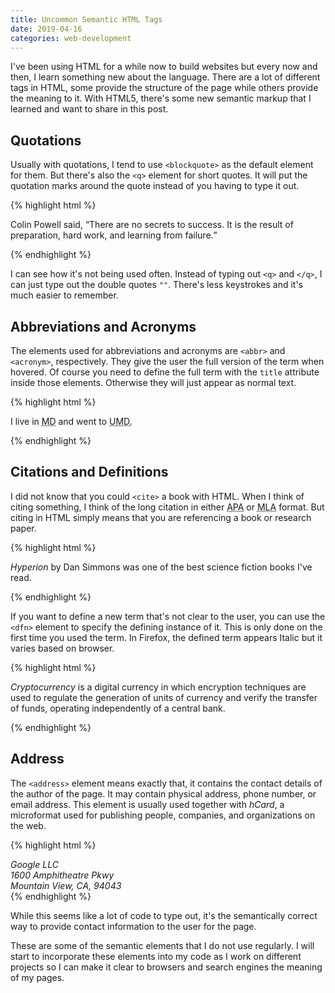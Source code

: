 ```yaml
---
title: Uncommon Semantic HTML Tags
date: 2019-04-16
categories: web-development
---
```


I've been using HTML for a while now to build websites but every now and then, I learn something new about the language. There are a lot of different tags in HTML, some provide the structure of the page while others provide the meaning to it. With HTML5, there's some new semantic markup that I learned and want to share in this post.

<!--more-->

## Quotations

Usually with quotations, I tend to use `<blockquote>` as the default element for them. But there's also the `<q>` element for short quotes. It will put the quotation marks around the quote instead of you having to type it out.

{% highlight html %}
<p>Colin Powell said, <q>There are no secrets to success. It is the result of preparation, hard work, and learning from failure.</q></p>
{% endhighlight %}

I can see how it's not being used often. Instead of typing out `<q>` and `</q>`, I can just type out the double quotes `""`. There's less keystrokes and it's much easier to remember.

## Abbreviations and Acronyms

The elements used for abbreviations and acronyms are `<abbr>` and `<acronym>`, respectively. They give the user the full version of the term when hovered. Of course you need to define the full term with the `title` attribute inside those elements. Otherwise they will just appear as normal text.

{% highlight html %}
<p>I live in <abbr title="Maryland">MD</abbr> and went to <acronym title="University of Maryland">UMD.</acronym></p>
{% endhighlight %}

## Citations and Definitions

I did not know that you could `<cite>` a book with HTML. When I think of citing something, I think of the long citation in either <acronym title="American Psychological Association">APA</acronym> or <acronym title="Modern Language Association">MLA</acronym> format. But citing in HTML simply means that you are referencing a book or research paper.

{% highlight html %}
<p><cite>Hyperion</cite> by Dan Simmons was one of the best science fiction books I've read.</p>
{% endhighlight %}

If you want to define a new term that's not clear to the user, you can use the `<dfn>` element to specify the defining instance of it. This is only done on the first time you used the term. In Firefox, the defined term appears Italic but it varies based on browser.

{% highlight html %}
<p><dfn>Cryptocurrency</dfn> is a digital currency in which encryption techniques are used to regulate the generation of units of currency and verify the transfer of funds, operating independently of a central bank.</p>
{% endhighlight %}

## Address

The `<address>` element means exactly that, it contains the contact details of the author of the page. It may contain physical address, phone number, or email address. This element is usually used together with <dfn>hCard</dfn>, a microformat used for publishing people, companies, and organizations on the web.

{% highlight html %}
<address class="vcard">
    <span class="url fn org" href="https://about.google/intl/en/">Google LLC</span>
    <br />
    <span class="adr">
        <span class="street-address">1600 Amphitheatre Pkwy</span>
        <br />
        <span class="locality">Mountain View</span>,
        <span class="region" title="California">CA</span>,
        <span class="postal-code">94043</span>
    </span>
</address>
{% endhighlight %}

While this seems like a lot of code to type out, it's the semantically correct way to provide contact information to the user for the page.

These are some of the semantic elements that I do not use regularly. I will start to incorporate these elements into my code as I work on different projects so I can make it clear to browsers and search engines the meaning of my pages.
